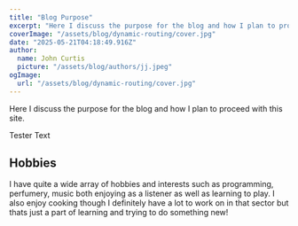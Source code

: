 ```yaml
---
title: "Blog Purpose"
excerpt: "Here I discuss the purpose for the blog and how I plan to proceed with this site."
coverImage: "/assets/blog/dynamic-routing/cover.jpg"
date: "2025-05-21T04:18:49.916Z"
author:
  name: John Curtis
  picture: "/assets/blog/authors/jj.jpeg"
ogImage:
  url: "/assets/blog/dynamic-routing/cover.jpg"
---
```


Here I discuss the purpose for the blog and how I plan to proceed with this site.

Tester Text

## Hobbies

I have quite a wide array of hobbies and interests such as programming, perfumery, music both enjoying as a listener as well as learning to play. I also enjoy cooking though I definitely have a lot to work on in that sector but thats just a part of learning and trying to do something new!
